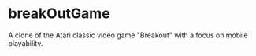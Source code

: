 # breakOutGame

A clone of the Atari classic video game "Breakout" with a focus on mobile playability.
